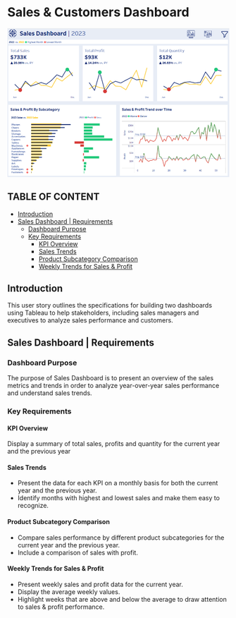 # Sales & Customers Dashboard

[![Dashboard Preview](https://github.com/BiancaPopescu2001/Tableau/blob/c99714fd1e4cfe094fd5417e5e274135179837de/dashboard%20preview.png)](https://public.tableau.com/app/profile/bianca.popescu/viz/SalesDashboard_17612430350950/SalesDashboard)


## TABLE OF CONTENT
- [Introduction](#introduction)
- [Sales Dashboard | Requirements](#sales-dashboard--requirements)
  - [Dashboard Purpose](#dashboard-purpose)
  - [Key Requirements](#key-requirements)
    - [KPI Overview](#kpi-overview)
    - [Sales Trends](#sales-trends)
    - [Product Subcategory Comparison](#product-subcategory-comparison)
    - [Weekly Trends for Sales & Profit](#weekly-trends-for-sales--profit)


## Introduction
This user story outlines the specifications for building two dashboards using Tableau to help stakeholders, including sales managers and executives to analyze sales performance and customers.

## Sales Dashboard | Requirements

### Dashboard Purpose
The purpose of Sales Dashboard is to present an overview of the sales metrics and trends in order to analyze year-over-year sales performance and understand sales trends.

### Key Requirements

#### KPI Overview
Display a summary of total sales, profits and quantity for the current year and the previous year

#### Sales Trends

-	Present the data for each KPI on a monthly basis for both the current year and the previous year.
-	Identify months with highest and lowest sales and make them easy to recognize.

#### Product Subcategory Comparison
-	Compare sales performance by different product subcategories for the current year and the previous year.
-	Include a comparison of sales with profit.

#### Weekly Trends for Sales & Profit
-	Present weekly sales and profit data for the current year.
-	Display the average weekly values.
-	Highlight weeks that are above and below the average to draw attention to sales & profit performance.

